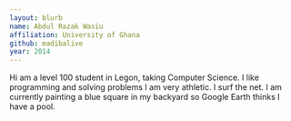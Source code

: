 ```yaml
---
layout: blurb
name: Abdul Razak Wasiu
affiliation: University of Ghana
github: madibalive
year: 2014
---
```

Hi am a level 100 student in Legon, taking Computer Science.  I like programming and solving problems
I am very athletic. I surf the net.
I am currently painting a blue square in my backyard so Google Earth thinks I have a pool.
